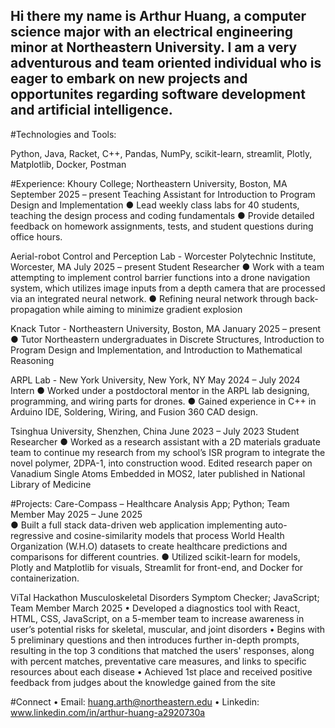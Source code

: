## Hi there my name is Arthur Huang, a computer science major with an electrical engineering minor at Northeastern University. I am a very adventurous and team oriented individual who is eager to embark on new projects and opportunites regarding software development and artificial intelligence.

#Technologies and Tools:  

Python, Java, Racket, C++, Pandas, NumPy, scikit-learn, streamlit, Plotly, Matplotlib, Docker, Postman

#Experience: 
Khoury College; Northeastern University, Boston, MA        				          September 2025 – present
Teaching Assistant for Introduction to Program Design and Implementation 
●	Lead weekly class labs for 40 students, teaching the design process and coding fundamentals
●	Provide detailed feedback on homework assignments, tests, and student questions during office hours.

Aerial-robot Control and Perception Lab - Worcester Polytechnic Institute, Worcester, MA            July 2025 – present
Student Researcher
●	Work with a team attempting to implement control barrier functions into a drone navigation system, which utilizes image inputs from a depth camera that are processed via an integrated neural network. 
●	Refining neural network through back-propagation while aiming to minimize gradient explosion

Knack Tutor - Northeastern University, Boston, MA			              			January 2025 – present
●	Tutor Northeastern undergraduates in Discrete Structures, Introduction to Program Design and Implementation, and Introduction to Mathematical Reasoning 

ARPL Lab - New York University, New York, NY                                                                                 May 2024 – July 2024
Intern
●	Worked under a postdoctoral mentor in the ARPL lab designing, programming, and wiring parts for drones.
●	Gained experience in C++ in Arduino IDE, Soldering, Wiring, and Fusion 360 CAD design.

Tsinghua University, Shenzhen, China                                      					  June 2023 – July 2023
Student Researcher
●	Worked as a research assistant with a 2D materials graduate team to continue my research from my school’s ISR program to integrate the novel polymer, 2DPA-1, into construction wood.
Edited research paper on Vanadium Single Atoms Embedded in MOS2, later published in National Library of Medicine

#Projects:
Care-Compass – Healthcare Analysis App; Python; Team Member 				May 2025 – June 2025                                                      
●	Built a full stack data-driven web application implementing auto-regressive and cosine-similarity models that process World Health Organization (W.H.O) datasets to create healthcare predictions and comparisons for different countries.
●	Utilized scikit-learn for models, Plotly and Matplotlib for visuals, Streamlit for front-end, and Docker for containerization.

ViTal Hackathon Musculoskeletal Disorders Symptom Checker; JavaScript; Team Member 		March 2025
•	Developed a diagnostics tool with React, HTML, CSS, JavaScript, on a 5-member team to increase awareness in user’s potential risks for skeletal, muscular, and joint disorders
•	Begins with 5 preliminary questions and then introduces further in-depth prompts, resulting in the top 3 conditions that matched the users' responses, along with percent matches, preventative care measures, and links to specific resources about each disease
•	Achieved 1st place and received positive feedback from judges about the knowledge gained from the site

#Connect
•	Email: huang.arth@northeastern.edu
•	Linkedin: www.linkedin.com/in/arthur-huang-a2920730a









<!--
**Arthur-T-Huang/Arthur-T-Huang** is a ✨ _special_ ✨ repository because its `README.md` (this file) appears on your GitHub profile.

Here are some ideas to get you started:

- 🔭 I’m currently working on learning the fundamentals of programing through racket and also the basics of python
and its uses in interpreting gyroscope data from drones in the NU Robotics Space Drone project.
- 🌱 I’m currently learning ...
- 👯 I’m looking to collaborate on ...
- 🤔 I’m looking for help with ...
- 💬 Ask me about ...
- 📫 How to reach me: ...
- 😄 Pronouns: ...
- ⚡ Fun fact: ...
-->
